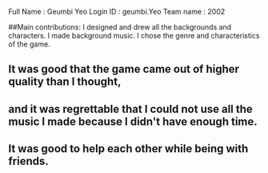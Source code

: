 Full Name : Geumbi Yeo
Login ID : geumbi.Yeo
Team name : 2002

##Main contributions:
I designed and drew all the backgrounds and characters. I made background music. I chose the genre and characteristics of the game.


## It was good that the game came out of higher quality than I thought, 
## and it was regrettable that I could not use all the music I made because I didn't have enough time. 
## It was good to help each other while being with friends.

